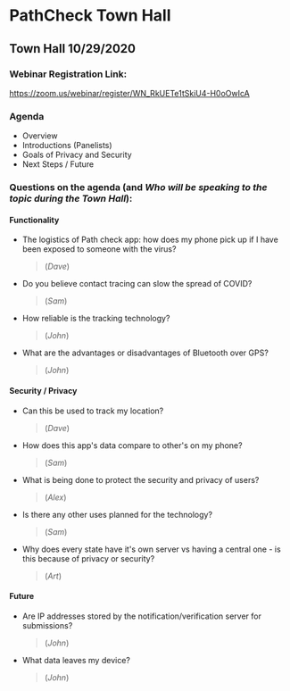 # PathCheck Town Hall 

## Town Hall 10/29/2020
### Webinar Registration Link: 
https://zoom.us/webinar/register/WN_RkUETe1tSkiU4-H0oOwIcA

### Agenda
* Overview
* Introductions (Panelists)
* Goals of Privacy and Security
* Next Steps / Future

### Questions on the agenda (and _Who will be speaking to the topic during the Town Hall_):
#### Functionality
* The logistics of Path check app: how does my phone pick up if I have been exposed to someone with the virus? 
     > (_Dave_) 
     
* Do you believe contact tracing can slow the spread of COVID?
     > (_Sam_)

* How reliable is the tracking technology?
     > (_John_)

* What are the advantages or disadvantages of Bluetooth over GPS?
     > (_John_)  
    
#### Security / Privacy     
* Can this be used to track my location? 
     > (_Dave_)

* How does this app's data compare to other's on my phone? 
     > (_Sam_)

* What is being done to protect the security and privacy of users?
     > (_Alex_)

* Is there any other uses planned for the technology? 
     > (_Sam_)

* Why does every state have it's own server vs having a central one - is this because of privacy or security? 
     > (_Art_)
    
#### Future

* Are IP addresses stored by the notification/verification server for submissions?
     > (_John_)

* What data leaves my device?
     >  (_John_)
